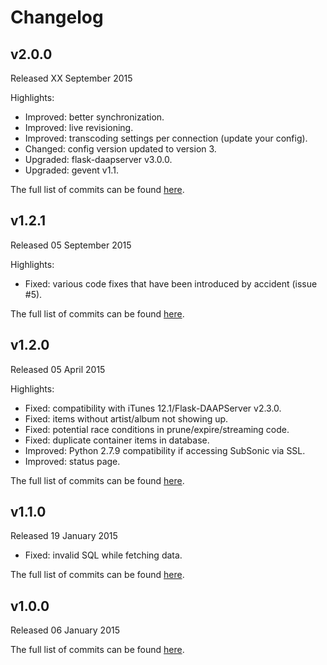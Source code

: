 # Changelog

## v2.0.0
Released XX September 2015

Highlights:
* Improved: better synchronization.
* Improved: live revisioning.
* Improved: transcoding settings per connection (update your config).
* Changed: config version updated to version 3.
* Upgraded: flask-daapserver v3.0.0.
* Upgraded: gevent v1.1.

The full list of commits can be found [here](https://github.com/basilfx/SubDaap/compare/v1.2.1...v2.0.0).

## v1.2.1
Released 05 September 2015

Highlights:
* Fixed: various code fixes that have been introduced by accident (issue #5).

The full list of commits can be found [here](https://github.com/basilfx/SubDaap/compare/v1.2.0...v1.2.1).

## v1.2.0
Released 05 April 2015

Highlights:
* Fixed: compatibility with iTunes 12.1/Flask-DAAPServer v2.3.0.
* Fixed: items without artist/album not showing up.
* Fixed: potential race conditions in prune/expire/streaming code.
* Fixed: duplicate container items in database.
* Improved: Python 2.7.9 compatibility if accessing SubSonic via SSL.
* Improved: status page.

The full list of commits can be found [here](https://github.com/basilfx/SubDaap/compare/v1.1.0...v1.2.0).

## v1.1.0
Released 19 January 2015

* Fixed: invalid SQL while fetching data.

The full list of commits can be found [here](https://github.com/basilfx/SubDaap/compare/v1.0.0...v1.1.0).

## v1.0.0
Released 06 January 2015

The full list of commits can be found [here](https://github.com/basilfx/SubDaap/compare/69dad8031f0b80675b4e37fabea3b2b0dc878278...v1.0.0).
